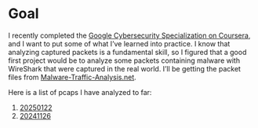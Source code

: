 # Goal

I recently completed the [Google Cybersecurity Specialization on Coursera](https://www.coursera.org/professional-certificates/google-cybersecurity), and I want to put some of what I’ve learned into practice. I know that analyzing captured packets is a fundamental skill, so I figured that a good first project would be to analyze some packets containing malware with WireShark that were captured in the real world. I’ll be getting the packet files from [Malware-Traffic-Analysis.net](http://Malware-Traffic-Analysis.net). 

Here is a list of pcaps I have analyzed to far:
1. [20250122](https://github.com/Stefan-Brewer/Home-lab-Wireshark-practice/blob/main/Analysis/01%20Analyzing%2020250122.md)
2. [20241126](https://github.com/Stefan-Brewer/Home-lab-Wireshark-practice/blob/main/Analysis/02%20Analyzing%2020241126.md)
